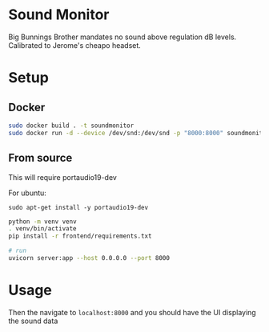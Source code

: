 # Sound Monitor

Big Bunnings Brother mandates no sound above regulation dB levels. Calibrated to Jerome's cheapo headset.

# Setup

## Docker

```bash
sudo docker build . -t soundmonitor
sudo docker run -d --device /dev/snd:/dev/snd -p "8000:8000" soundmonitor
```

## From source

This will require portaudio19-dev

For ubuntu:
```
sudo apt-get install -y portaudio19-dev
```

```bash
python -m venv venv
. venv/bin/activate
pip install -r frontend/requirements.txt

# run
uvicorn server:app --host 0.0.0.0 --port 8000
```

# Usage

Then the navigate to `localhost:8000` and you should have the UI displaying the sound data

